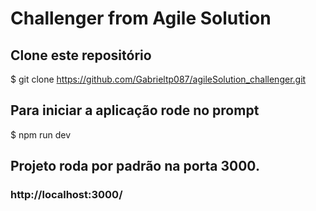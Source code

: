 # Challenger from Agile Solution

## Clone este repositório
$ git clone https://github.com/Gabrieltp087/agileSolution_challenger.git

## Para iniciar a aplicação rode no prompt
$ npm run dev

## Projeto roda por padrão na porta 3000. 
### http://localhost:3000/
